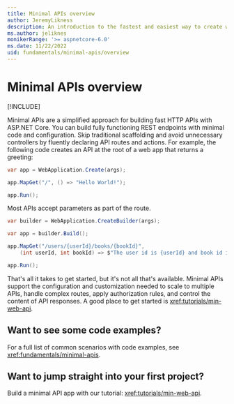 ```yaml
---
title: Minimal APIs overview
author: JeremyLikness
description: An introduction to the fastest and easiest way to create web API endpoints with ASP.NET Core.
ms.author: jeliknes
monikerRange: '>= aspnetcore-6.0'
ms.date: 11/22/2022
uid: fundamentals/minimal-apis/overview
---
```

# Minimal APIs overview

[!INCLUDE[](~/includes/not-latest-version.md)]

Minimal APIs are a simplified approach for building fast HTTP APIs with ASP.NET Core. You can build fully functioning REST endpoints with minimal code and configuration. Skip traditional scaffolding and avoid unnecessary controllers by fluently declaring API routes and actions. For example, the following code creates an API at the root of a web app that returns a greeting:

```csharp
var app = WebApplication.Create(args);

app.MapGet("/", () => "Hello World!");

app.Run();
```

Most APIs accept parameters as part of the route.

```csharp 
var builder = WebApplication.CreateBuilder(args);

var app = builder.Build();

app.MapGet("/users/{userId}/books/{bookId}", 
    (int userId, int bookId) => $"The user id is {userId} and book id is {bookId}");

app.Run();
```

That's all it takes to get started, but it's not all that's available. Minimal APIs support the configuration and customization needed to scale to multiple APIs, handle complex routes, apply authorization rules, and control the content of API responses. A good place to get started is <xref:tutorials/min-web-api>.

## Want to see some code examples?

For a full list of common scenarios with code examples, see <xref:fundamentals/minimal-apis>.

## Want to jump straight into your first project?

Build a minimal API app with our tutorial: <xref:tutorials/min-web-api>.
